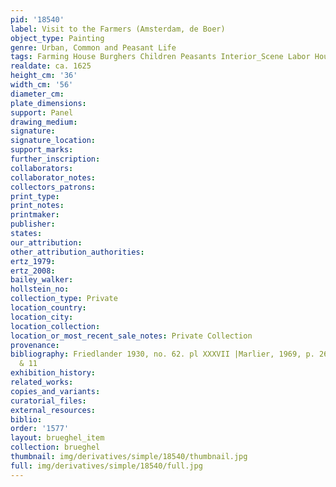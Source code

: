 ```yaml
---
pid: '18540'
label: Visit to the Farmers (Amsterdam, de Boer)
object_type: Painting
genre: Urban, Common and Peasant Life
tags: Farming House Burghers Children Peasants Interior_Scene Labor Household_items
realdate: ca. 1625
height_cm: '36'
width_cm: '56'
diameter_cm: 
plate_dimensions: 
support: Panel
drawing_medium: 
signature: 
signature_location: 
support_marks: 
further_inscription: 
collaborators: 
collaborator_notes: 
collectors_patrons: 
print_type: 
print_notes: 
printmaker: 
publisher: 
states: 
our_attribution: 
other_attribution_authorities: 
ertz_1979: 
ertz_2008: 
bailey_walker: 
hollstein_no: 
collection_type: Private
location_country: 
location_city: 
location_collection: 
location_or_most_recent_sale_notes: Private Collection
provenance: 
bibliography: Friedlander 1930, no. 62. pl XXXVII |Marlier, 1969, p. 260, nos. 10
  & 11
exhibition_history: 
related_works: 
copies_and_variants: 
curatorial_files: 
external_resources: 
biblio: 
order: '1577'
layout: brueghel_item
collection: brueghel
thumbnail: img/derivatives/simple/18540/thumbnail.jpg
full: img/derivatives/simple/18540/full.jpg
---
```

